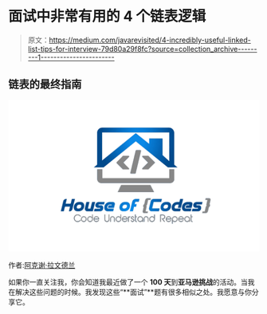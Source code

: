 # 面试中非常有用的 4 个链表逻辑

> 原文：<https://medium.com/javarevisited/4-incredibly-useful-linked-list-tips-for-interview-79d80a29f8fc?source=collection_archive---------1----------------------->

## 链表的最终指南

![](img/ded794feb5868b4b1abee914bdeda55d.png)

作者:[阿克谢·拉文德兰](https://www.linkedin.com/in/akshay-ravindran-096)

如果你一直关注我，你会知道我最近做了一个 **100 天**到**亚马逊挑战**的活动。当我在解决这些问题的时候。我发现这些“**面试”**题有很多相似之处。我愿意与你分享它。